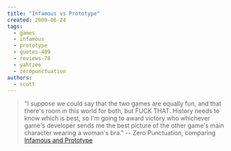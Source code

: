```yaml
---
title: "Infamous vs Prototype"
created: 2009-06-24
tags: 
  - games
  - infamous
  - prototype
  - quotes-409
  - reviews-78
  - yahtzee
  - zeropunctuation
authors: 
  - scott
---
```


> "I suppose we could say that the two games are equally fun, and that there's room in this world for both, but FUCK THAT. History needs to know which is best, so I'm going to award victory who whichever game's developer sends me the best picture of the other game's main character wearing a woman's bra." \-- Zero Punctuation, comparing [Infamous and Prototype](http://www.escapistmagazine.com/videos/view/zero-punctuation/789-Prototype)
